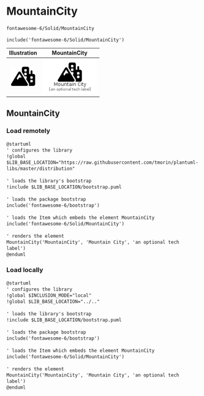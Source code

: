 # MountainCity


```text
fontawesome-6/Solid/MountainCity
```

```text
include('fontawesome-6/Solid/MountainCity')
```



| Illustration | MountainCity |
| :---: | :---: |
| ![illustration for Illustration](../../fontawesome-6/Solid/MountainCity.png) | ![illustration for MountainCity](../../fontawesome-6/Solid/MountainCity.Local.png) |




## MountainCity

### Load remotely
```plantuml
@startuml
' configures the library
!global $LIB_BASE_LOCATION="https://raw.githubusercontent.com/tmorin/plantuml-libs/master/distribution"

' loads the library's bootstrap
!include $LIB_BASE_LOCATION/bootstrap.puml

' loads the package bootstrap
include('fontawesome-6/bootstrap')

' loads the Item which embeds the element MountainCity
include('fontawesome-6/Solid/MountainCity')

' renders the element
MountainCity('MountainCity', 'Mountain City', 'an optional tech label')
@enduml
```

### Load locally
```plantuml
@startuml
' configures the library
!global $INCLUSION_MODE="local"
!global $LIB_BASE_LOCATION="../.."

' loads the library's bootstrap
!include $LIB_BASE_LOCATION/bootstrap.puml

' loads the package bootstrap
include('fontawesome-6/bootstrap')

' loads the Item which embeds the element MountainCity
include('fontawesome-6/Solid/MountainCity')

' renders the element
MountainCity('MountainCity', 'Mountain City', 'an optional tech label')
@enduml
```

